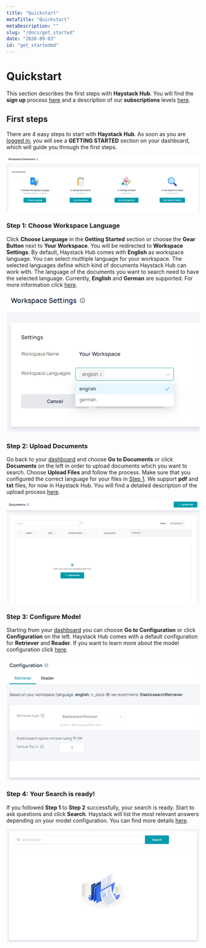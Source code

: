 ```yaml
---
title: "Quickstart"
metaTitle: "Quickstart"
metaDescription: ""
slug: "/docs/get_started"
date: "2020-09-03"
id: "get_startedmd"
---
```


# Quickstart

This section describes the first steps with **Haystack Hub**. You will find the **sign up** process [here](/docs_hub/signup_freemd) and a description of our **subscriptions** levels [here](/docs_hub/signupmd).

## First steps

There are 4 easy steps to start with **Haystack Hub**. As soon as you are [logged in](https://app.haystack-hub.com/), you will see a **GETTING STARTED** section on your dashboard, which will guide you through the first steps.

![image](../img/HaystackHub_gettingstarted.png)

### Step 1: Choose Workspace Language

Click **Choose Language** in the **Getting Started** section or choose the **Gear Button** next to **Your Workspace**. You will be redirected to **Workspace Settings**. By default, Haystack Hub comes with **English** as workspace language. You can select mutltiple language for your workspace. The selected languages define which kind of documents Haystack Hub can work with. The language of the documents you want to search need to have the selected language. Currently, **English** and **German** are supported. For more information click [here](/docs_hub/conf_workspacemd).

![image](../img/HaystackHub_workspacelanguage.png)

### Step 2: Upload Documents

Go back to your [dashboard](https://app.haystack-hub.com/dashboard) and choose **Go to Documents** or click **Documents** on the left in order to upload documents which you want to search. Choose **Upload Files** and follow the process. Make sure that you configured the correct language for your files in [Step 1](/docs_hub/get_startedmd#Step-1-Choose-Workspace-Languge). We support **pdf** and **txt** files, for now in Haystack Hub. You will find a detailed description of the upload process [here](/docs_hub/upload_documentsmd).

![image](../img/HaystackHub_uploaddocuments_.png)


### Step 3: Configure Model

Starting from your [dashboard](https://app.haystack-hub.com/dashboard) you can choose **Go to Configuration** or click **Configuration** on the left. Haystack Hub comes with a default configuration for **Retriever** and **Reader**. If you want to learn more about the model configuration click [here](/docs_hub/conf_modelmd).

![image](../img/HaystackHub_confmodel_.png)

### Step 4: Your Search is ready!

If you followed **Step 1** to **Step 2** successfully, your search is ready. Start to ask questions and click **Search**. Haystack will list the most relevant answers depending on your model configuration. You can find more details [here](/docs_hub/searchmd).

![image](../img/HaystackHub_search_.png)
